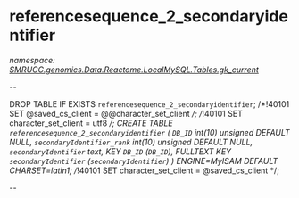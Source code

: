 ﻿# referencesequence_2_secondaryidentifier
_namespace: [SMRUCC.genomics.Data.Reactome.LocalMySQL.Tables.gk_current](./index.md)_

--
 
 DROP TABLE IF EXISTS `referencesequence_2_secondaryidentifier`;
 /*!40101 SET @saved_cs_client = @@character_set_client */;
 /*!40101 SET character_set_client = utf8 */;
 CREATE TABLE `referencesequence_2_secondaryidentifier` (
 `DB_ID` int(10) unsigned DEFAULT NULL,
 `secondaryIdentifier_rank` int(10) unsigned DEFAULT NULL,
 `secondaryIdentifier` text,
 KEY `DB_ID` (`DB_ID`),
 FULLTEXT KEY `secondaryIdentifier` (`secondaryIdentifier`)
 ) ENGINE=MyISAM DEFAULT CHARSET=latin1;
 /*!40101 SET character_set_client = @saved_cs_client */;
 
 --





